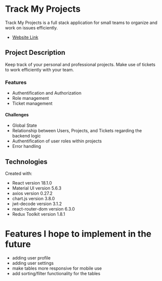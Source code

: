 # Track My Projects

Track My Projects is a full stack application for
small teams to organize and work on issues efficiently.

- [Website Link](https://www.trackmyprojects.org)

## Project Description

Keep track of your personal and professional projects.
Make use of tickets to work efficiently with your team.

### Features

- Authentification and Authorization
- Role management
- Ticket management

#### Challenges

- Global State
- Relationship between Users, Projects, and Tickets regarding the backend logic
- Authentification of user roles within projects
- Error handling

## Technologies

Created with:

- React version 18.1.0
- Material UI version 5.6.3
- axios version 0.27.2
- chart.js version 3.8.0
- jwt-decode version 3.1.2
- react-router-dom version 6.3.0
- Redux Toolkit version 1.8.1

# Features I hope to implement in the future

- adding user profile
- adding user settings
- make tables more responsive for mobile use
- add sorting/filter functionality for the tables
